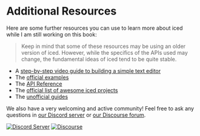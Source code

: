 # Additional Resources

Here are some further resources you can use to learn more about iced while I am still working on this book:

> Keep in mind that some of these resources may be using an older version of iced. However, while the specifics
> of the APIs used may change, the fundamental ideas of iced tend to be quite stable.

- A [step-by-step video guide to building a simple text editor](https://www.youtube.com/watch?v=gcBJ7cPSALo)
- The [official examples](https://github.com/iced-rs/iced/tree/master/examples)
- The [API Reference](https://docs.iced.rs/iced/)
- The [official list of awesome iced projects](https://github.com/iced-rs/awesome-iced)
- The [unofficial guides](https://github.com/iced-rs/awesome-iced#Resources)

We also have a very welcoming and active community! Feel free to ask any questions in [our Discord server] or [our Discourse forum].

[![Discord Server](https://img.shields.io/discord/628993209984614400?label=&labelColor=6A7EC2&logo=discord&logoColor=ffffff&color=7389D8)](https://discord.gg/3xZJ65GAhd)
[![Discourse](https://img.shields.io/badge/dynamic/json?url=https%3A%2F%2Fdiscourse.iced.rs%2Fsite%2Fstatistics.json&query=%24.users_count&suffix=%20users&label=discourse&color=5e7ce2)](https://discourse.iced.rs/)

[our Discord server]: https://discord.gg/3xZJ65GAhd
[our Discourse forum]: https://discourse.iced.rs/
